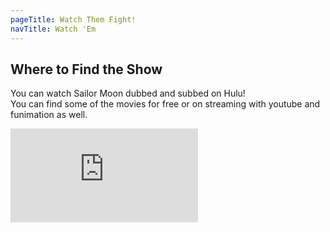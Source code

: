 ```yaml
---
pageTitle: Watch Them Fight!
navTitle: Watch 'Em
---
```


## Where to Find the Show

<div class="watch">
<p>You can watch Sailor Moon dubbed and subbed on Hulu! <br>
You can find some of the movies for free or on streaming with youtube and funimation as well.</p>
</div>
<iframe class="video"  src="https://www.youtube.com/embed/c2q8S2wmxc0" title="YouTube video player" frameborder="0" allow="accelerometer; autoplay; clipboard-write; encrypted-media; gyroscope; picture-in-picture" allowfullscreen></iframe>

